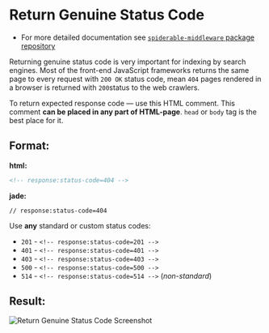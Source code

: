 # Return Genuine Status Code

- For more detailed documentation see [`spiderable-middleware` package repository](https://github.com/VeliovGroup/spiderable-middleware#return-genuine-status-code)

Returning genuine status code is very important for indexing by search engines. Most of the front-end JavaScript frameworks returns the same page to every request with `200 OK` status code, mean `404` pages rendered in a browser is returned with `200`status to the web crawlers.

To return expected response code — use this HTML comment. This comment __can be placed in any part of HTML-page__. `head` or `body` tag is the best place for it.

## Format:

__html:__

```html
<!-- response:status-code=404 -->
```

__jade:__

```jade
// response:status-code=404
```

Use __any__ standard or custom status codes:

- `201` - `<!-- response:status-code=201 -->`
- `401` - `<!-- response:status-code=401 -->`
- `403` - `<!-- response:status-code=403 -->`
- `500` - `<!-- response:status-code=500 -->`
- `514` - `<!-- response:status-code=514 -->` (*non-standard*)

## Result:

![Return Genuine Status Code Screenshot](https://github.com/VeliovGroup/ostrio/blob/master/docs/prerendering/prerendering-genuine-status-code.png?raw=true)
